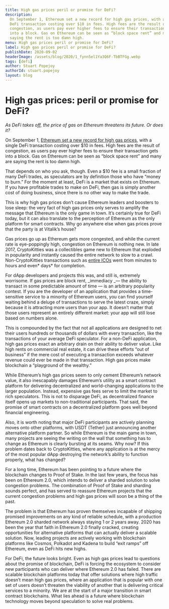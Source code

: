 ```yaml
---
title: High gas prices peril or promise for DeFi?
description:
  On September 1, Ethereum set a new record for high gas prices, with a single
  DeFi transaction costing over $10 in fees. High fees are the result of
  congestion, as users pay ever higher fees to ensure their transaction gets
  into a block. Gas on Ethereum can be seen as “block space rent” and many are
  saying the rent is too damn high.
menu: High gas prices peril or promise for DeFi?
label: High gas prices peril or promise for DeFi?
publishDate: 2020-09-02
headerImage: /assets/blog/2020/1_fynn5el1Ya3Q6F-TbBTFGg.webp
tags: [defi]
author: Stuart Popejoy
authorId: stuart.popejoy
layout: blog
---
```


# High gas prices: peril or promise for DeFi?

_As DeFi takes off, the price of gas on Ethereum threatens its future. Or does
it?_

On September 1,
[Ethereum set a new record for high gas prices](https://www.coindesk.com/ethereum-fees-record-highs-defi-expensive-tether),
with a single DeFi transaction costing over $10 in fees. High fees are the
result of congestion, as users pay ever higher fees to ensure their transaction
gets into a block. Gas on Ethereum can be seen as “block space rent” and many
are saying the rent is too damn high.

That depends on who you ask, though. Even a $10 fee is a small fraction of many
DeFi trades, as speculators are by definition those who have “money to burn.”
For the moment at least, DeFi is a market that exists on Ethereum. If you have
profitable trades to make on DeFi, then gas is simply another cost of doing
business, since there is no other way to make the trade.

This is why high gas prices don’t cause Ethereum leaders and boosters to lose
sleep: the very fact of high gas prices only serves to amplify the message that
Ethereum is the only game in town. It’s certainly true for DeFi today, but it
can also translate to the perception of Ethereum as the only platform for smart
contracts. Why go anywhere else when gas prices prove that the party is at
Vitalik’s house?

Gas prices go up as Ethereum gets more congested, and while the current rate is
eye-poppingly high, congestion on Ethereum is nothing new. In late 2017,
CryptoKitties was a collectibles game new to Ethereum that exploded in
popularity and instantly caused the entire network to slow to a crawl.
Non-CryptoKitties transactions such as
[entire ICOs](https://www.coindesk.com/ethereums-cryptokitties-blockchain-deluge-sparks-ico-delay)
went from minutes to hours and even* days* for completion.

For dApp developers and projects this was, and still is, extremely worrisome. If
gas prices are block rent, _immediacy _— the ability to transact in some
predictable amount of time — is an arbitrary popularity contest. If you are the
developer of an application that provides a time-sensitive service to a minority
of Ethereum users, you can find yourself waiting behind a deluge of transactions
to serve the latest craze, simply because it is attracting more users than your
app. It doesn’t matter that those users represent an entirely different market:
your app will still lose based on numbers alone.

This is compounded by the fact that not all applications are designed to net
their users hundreds or thousands of dollars with every transaction, like the
transactions of your average DeFi speculator. For a non-DeFi application, high
gas prices exact an arbitrary drain on their ability to deliver value. Like high
rents on commercial real estate, it can drive these efforts “out of business” if
the mere cost of executing a transaction exceeds whatever revenue could ever be
made in that transaction. High gas prices make blockchain a “playground of the
wealthy.”

While Ethereum’s high gas prices seem to only cement Ethereum’s network value,
it also inescapably damages Ethereum’s utility as a smart contract platform for
delivering decentralized and world-changing applications to the larger
population. Instead, expensive gas fees serve to limit the market to rich
speculators. This is not to disparage DeFi, as decentralized finance itself
opens up markets to non-traditional participants. That said, the promise of
smart contracts on a decentralized platform goes well beyond financial
engineering.

Also, it is worth noting that major DeFi participants are actively planning
moves onto other platforms, with USDT (Tether) just announcing another
alternative platform partner. So while Ethereum is the main game in town, many
projects are seeing the writing on the wall that something has to change as
Ethereum is clearly bursting at its seams. Why now? If this problem dates back
to CryptoKitties, where any application is at the mercy of the most popular dApp
destroying the network’s ability to function properly, what has changed?

For a long time, Ethereum has been pointing to a future where the blockchain
changes to Proof of Stake. In the last few years, the focus has been on Ethereum
2.0, which intends to deliver a sharded solution to solve congestion problems.
The combination of Proof of Stake and sharding sounds perfect, and has served to
reassure Ethereum projects that the current congestion problems and high gas
prices will soon be a thing of the past.

The problem is that Ethereum has proven themselves incapable of shipping
promised improvements on any kind of reliable schedule, with a production
Ethereum 2.0 sharded network always staying 1 or 2 years away. 2020 has been the
year that faith in Ethereum 2.0 finally cracked, creating opportunities for
alternative platforms that can actually deliver a scalable solution. Now,
leading projects are actively working with blockchain platforms like Cosmos,
Polkadot and Kadena to build “exit ramps” off Ethereum, even as DeFi hits new
highs.

For DeFi, the future looks bright. Even as high gas prices lead to questions
about the promise of blockchain, DeFi is forcing the ecosystem to consider new
participants who can deliver where Ethereum 2.0 has failed. There are scalable
blockchain platforms today that offer solutions where high traffic doesn’t mean
high gas prices, where an application that is popular with one set of users
doesn’t threaten the viability of another that is delivering critical services
to a minority. We are at the start of a major transition in smart contract
blockchains. What lies ahead is a future where blockchain technology moves
beyond speculation to solve real problems.
